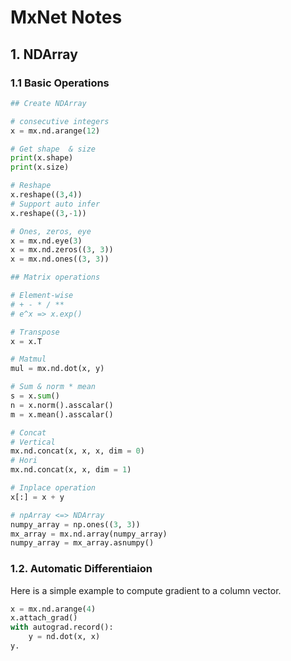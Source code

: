 # MxNet Notes
<script type="text/javascript" src="https://cdn.mathjax.org/mathjax/latest/MathJax.js?config=TeX-AMS_HTML"></script>

## 1. NDArray
### 1.1 Basic Operations
```python
## Create NDArray

# consecutive integers
x = mx.nd.arange(12)

# Get shape  & size
print(x.shape)
print(x.size)

# Reshape
x.reshape((3,4))
# Support auto infer
x.reshape((3,-1)) 

# Ones, zeros, eye
x = mx.nd.eye(3)
x = mx.nd.zeros((3, 3))
x = mx.nd.ones((3, 3))

## Matrix operations

# Element-wise
# + - * / **
# e^x => x.exp()

# Transpose 
x = x.T

# Matmul
mul = mx.nd.dot(x, y)

# Sum & norm * mean
s = x.sum()
n = x.norm().asscalar()
m = x.mean().asscalar()

# Concat
# Vertical
mx.nd.concat(x, x, x, dim = 0)
# Hori
mx.nd.concat(x, x, dim = 1)

# Inplace operation
x[:] = x + y

# npArray <=> NDArray
numpy_array = np.ones((3, 3))
mx_array = mx.nd.array(numpy_array)
numpy_array = mx_array.asnumpy()

```

### 1.2. Automatic Differentiaion

Here is a simple example to compute gradient to a column vector.

```python
x = mx.nd.arange(4)
x.attach_grad()
with autograd.record():
	y = nd.dot(x, x)
y.
```


<!--stackedit_data:
eyJoaXN0b3J5IjpbODY3OTE0MjMyLDE1MzM1Mjg0NjYsMTI1MD
YzMjU5OCwxNDE3ODQxNTUxLC0xNDIzMTk3MjgxLDEyMDE3MDk0
OTAsLTEwMjQzOTM0NzBdfQ==
-->